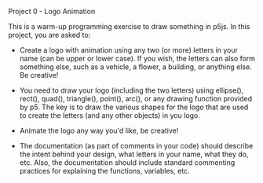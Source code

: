 Project 0 - Logo Animation

This is a warm-up programming exercise to draw something in p5js. In this project, you are asked to:

- Create a logo with animation using any two (or more) letters in your name (can be upper or lower case). If you wish, the letters can also form something else, such as a vehicle, a flower, a building, or anything else. Be creative!

- You need to draw your logo (including the two letters) using ellipse(), rect(), quad(), triangle(), point(), arc(), or any drawing function provided by p5. The key is to draw the various shapes for the logo that are used to create the letters (and any other objects) in you logo.

- Animate the logo any way you'd like, be creative!

- The documentation (as part of comments in your code) should describe the intent behind your design, what letters in your name, what they do, etc. Also, the documentation should include standard commenting practices for explaining the functions, variables, etc.
